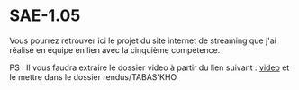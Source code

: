 # SAE-1.05

Vous pourrez retrouver ici le projet du site internet de streaming que j'ai réalisé en équipe en lien avec la cinquième compétence.

PS : Il vous faudra extraire le dossier video à partir du lien suivant : [video](https://drive.google.com/file/d/1adcrVVNmmyUTaP_DtuaxsHoqd2AgTEZu/view?usp=sharing) et le mettre dans le dossier rendus/TABAS'KHO
